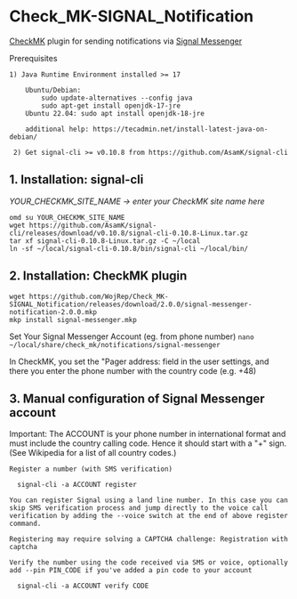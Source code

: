 # Check_MK-SIGNAL_Notification

[CheckMK](https://checkmk.com/) plugin for sending notifications via [Signal Messenger](https://signal.org)

Prerequisites

    1) Java Runtime Environment installed >= 17
   
        Ubuntu/Debian: 
            sudo update-alternatives --config java
            sudo apt-get install openjdk-17-jre
        Ubuntu 22.04: sudo apt install openjdk-18-jre
        
        additional help: https://tecadmin.net/install-latest-java-on-debian/

     2) Get signal-cli >= v0.10.8 from https://github.com/AsamK/signal-cli

## 1. Installation: signal-cli

<i>YOUR_CHECKMK_SITE_NAME -> enter your CheckMK site name here</i>

```/bin/sh
omd su YOUR_CHECKMK_SITE_NAME
wget https://github.com/AsamK/signal-cli/releases/download/v0.10.8/signal-cli-0.10.8-Linux.tar.gz
tar xf signal-cli-0.10.8-Linux.tar.gz -C ~/local
ln -sf ~/local/signal-cli-0.10.8/bin/signal-cli ~/local/bin/
```

## 2. Installation: CheckMK plugin



```/bin/sh
wget https://github.com/WojRep/Check_MK-SIGNAL_Notification/releases/download/2.0.0/signal-messenger-notification-2.0.0.mkp
mkp install signal-messenger.mkp
```

Set Your Signal Messenger Account (eg. from phone number)
`nano ~/local/share/check_mk/notifications/signal-messenger`

In CheckMK, you set the "Pager address: field in the user settings, and there you enter the phone number with the country code (e.g. +48)



## 3. Manual configuration of Signal Messenger account

Important: The ACCOUNT is your phone number in international format and must include the country calling code. Hence it should start with a "+" sign. (See Wikipedia for a list of all country codes.)

    Register a number (with SMS verification)

      signal-cli -a ACCOUNT register

    You can register Signal using a land line number. In this case you can skip SMS verification process and jump directly to the voice call verification by adding the --voice switch at the end of above register command.

    Registering may require solving a CAPTCHA challenge: Registration with captcha

    Verify the number using the code received via SMS or voice, optionally add --pin PIN_CODE if you've added a pin code to your account

      signal-cli -a ACCOUNT verify CODE
